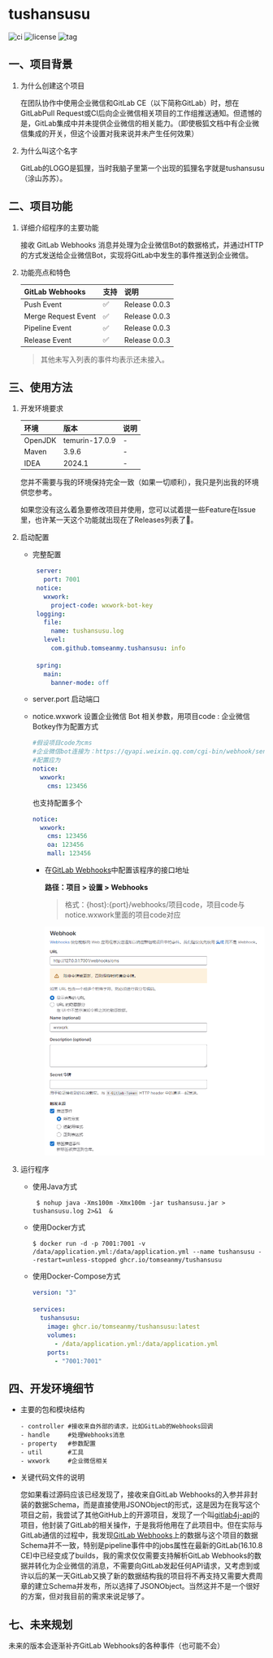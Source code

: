 <p align="center">
  <h1>tushansusu</h1>
</p>


![ci](https://github.com/tomseanmy/tushansusu/actions/workflows/maven.yml/badge.svg)
![license](https://img.shields.io/github/license/tomseanmy/tushansusu)
![tag](https://img.shields.io/github/v/tag/tomseanmy/tushansusu)

## 一、项目背景
1. 为什么创建这个项目

   在团队协作中使用企业微信和GitLab CE（以下简称GitLab）时，想在GitLabPull Request或CI后向企业微信相关项目的工作组推送通知。但遗憾的是，GitLab集成中并未提供企业微信的相关能力。（即使极狐文档中有企业微信集成的开关，但这个设置对我来说并未产生任何效果）

2. 为什么叫这个名字

   GitLab的LOGO是狐狸，当时我脑子里第一个出现的狐狸名字就是tushansusu（涂山苏苏）。

## 二、项目功能
1. 详细介绍程序的主要功能

   接收 GitLab Webhooks 消息并处理为企业微信Bot的数据格式，并通过HTTP的方式发送给企业微信Bot，实现将GitLab中发生的事件推送到企业微信。

2. 功能亮点和特色

   | GitLab Webhooks     | 支持 | 说明          |
   | ------------------- | ---- | ------------- |
   | Push Event          | ✅    | Release 0.0.3 |
   | Merge Request Event | ✅    | Release 0.0.3 |
   | Pipeline Event      | ✅    | Release 0.0.3 |
   | Release Event       | ✅    | Release 0.0.3 |

   > 其他未写入列表的事件均表示还未接入。

## 三、使用方法
1. 开发环境要求

   | 环境    | 版本             | 说明 |
   | ------- |----------------| ---- |
   | OpenJDK | temurin-17.0.9 | -    |
   | Maven   | 3.9.6          | -    |
   | IDEA    | 2024.1         | -    |

   您并不需要与我的环境保持完全一致（如果一切顺利），我只是列出我的环境供您参考。

   如果您没有这么着急要修改项目并使用，您可以试着提一些Feature在Issue里，也许某一天这个功能就出现在了Releases列表了🫠。

3. 启动配置
   - 完整配置

     ```yaml
      server:
        port: 7001
      notice:
        wxwork:
          project-code: wxwork-bot-key
      logging:
        file:
          name: tushansusu.log
        level:
          com.github.tomseanmy.tushansusu: info
    
      spring:
        main:
          banner-mode: off
	  ```

   - server.port 启动端口

   - notice.wxwork 设置企业微信 Bot 相关参数，用项目code : 企业微信Botkey作为配置方式

     ```yaml
     #假设项目code为cms
     #企业微信bot连接为：https://qyapi.weixin.qq.com/cgi-bin/webhook/send?key=123456
     #配置应为
     notice:
       wxwork:
         cms: 123456
     ```

     也支持配置多个

     ```yaml
     notice:
       wxwork:
         cms: 123456
         oa: 123456
         mall: 123456
     ```

      - 在[GitLab Webhooks](https://docs.gitlab.com/ee/user/project/integrations/webhooks.html)中配置该程序的接口地址

        __路径：项目 > 设置 > Webhooks__

        > 格式：{host}:{port}/webhooks/项目code，项目code与notice.wxwork里面的项目code对应

        ![gitlab-setting](./assets/gitlab-setting.png)

4. 运行程序
   - 使用Java方式
     ```shell
      $ nohup java -Xms100m -Xmx100m -jar tushansusu.jar > tushansusu.log 2>&1  &
     ```

   - 使用Docker方式

     ```shell
     $ docker run -d -p 7001:7001 -v /data/application.yml:/data/application.yml --name tushansusu --restart=unless-stopped ghcr.io/tomseanmy/tushansusu
     ```

   - 使用Docker-Compose方式

     ```yaml
     version: "3"
      
     services:
       tushansusu:
         image: ghcr.io/tomseanmy/tushansusu:latest
         volumes:
           - /data/application.yml:/data/application.yml
         ports:
           - "7001:7001"
     ```

## 四、开发环境细节
- 主要的包和模块结构

  ```text
  - controller #接收来自外部的请求，比如GitLab的Webhooks回调
  - handle     #处理Webhooks消息
  - property   #参数配置
  - util       #工具
  - wxwork     #企业微信相关
  ```

- 关键代码文件的说明

  您如果看过源码应该已经发现了，接收来自GitLab Webhooks的入参并非封装的数据Schema，而是直接使用JSONObject的形式，这是因为在我写这个项目之前，我尝试了其他GitHub上的开源项目，发现了一个叫[gitlab4j-api](https://github.com/gitlab4j/gitlab4j-api)的项目，他封装了GitLab的相关操作，于是我将他用在了此项目中。但在实际与GitLab通信的过程中，我发现[GitLab Webhooks](https://docs.gitlab.com/ee/user/project/integrations/webhook_events.html)上的数据与这个项目的数据Schema并不一致，特别是pipeline事件中的jobs属性在最新的GitLab(16.10.8 CE)中已经变成了builds，我的需求仅仅需要支持解析GitLab Webhooks的数据并转化为企业微信的消息，不需要向GitLab发起任何API请求，又考虑到或许以后的某一天GitLab又换了新的数据结构我的项目将不再支持又需要大费周章的建立Schema并发布，所以选择了JSONObject。当然这并不是一个很好的方案，但对我目前的需求来说足够了。

## 七、未来规划
未来的版本会逐渐补齐GitLab Webhooks的各种事件（也可能不会）
